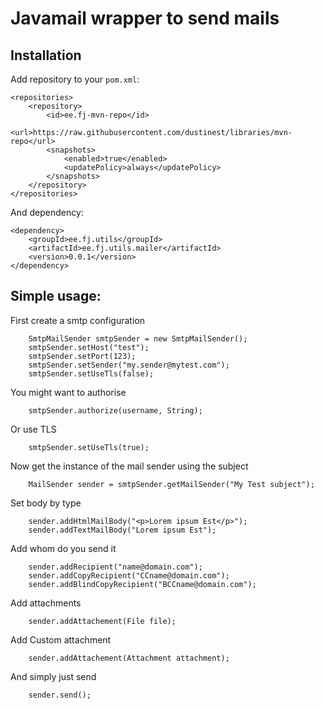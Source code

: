 # Javamail wrapper to send mails

## Installation

Add repository to your ``pom.xml``:

	<repositories>
		<repository>
			<id>ee.fj-mvn-repo</id>
			<url>https://raw.githubusercontent.com/dustinest/libraries/mvn-repo</url>
			<snapshots>
				<enabled>true</enabled>
				<updatePolicy>always</updatePolicy>
			</snapshots>
		</repository>
	</repositories>

And dependency:

	<dependency>
		<groupId>ee.fj.utils</groupId>
		<artifactId>ee.fj.utils.mailer</artifactId>
		<version>0.0.1</version>
	</dependency>


## Simple usage:

First create a smtp configuration

		SmtpMailSender smtpSender = new SmtpMailSender();
		smtpSender.setHost("test");
		smtpSender.setPort(123);
		smtpSender.setSender("my.sender@mytest.com");
		smtpSender.setUseTls(false);

You might want to authorise

		smtpSender.authorize(username, String);

Or use TLS
	
		smtpSender.setUseTls(true);


Now get the instance of the mail sender using the subject

		MailSender sender = smtpSender.getMailSender("My Test subject");

Set body by type

		sender.addHtmlMailBody("<p>Lorem ipsum Est</p>");
		sender.addTextMailBody("Lorem ipsum Est");

Add whom do you send it

		sender.addRecipient("name@domain.com");
		sender.addCopyRecipient("CCname@domain.com");
		sender.addBlindCopyRecipient("BCCname@domain.com");

Add attachments

		sender.addAttachement(File file);

Add Custom attachment

		sender.addAttachement(Attachment attachment);

And simply just send

		sender.send();

